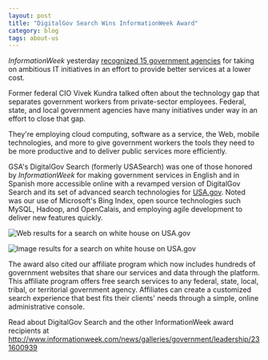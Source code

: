 ```yaml
---
layout: post
title: "DigitalGov Search Wins InformationWeek Award"
category: blog
tags: about-us
---
```


*InformationWeek* yesterday [recognized 15 government agencies](http://www.informationweek.com/news/galleries/government/leadership/231600939) for taking on ambitious IT initiatives in an effort to provide better services at a lower cost.

Former federal CIO Vivek Kundra talked often about the technology gap that separates government workers from private-sector employees. Federal, state, and local government agencies have many initiatives under way in an effort to close that gap.

They're employing cloud computing, software as a service, the Web, mobile technologies, and more to give government workers the tools they need to be more productive and to deliver public services more efficiently.

GSA's DigitalGov Search (formerly USASearch) was one of those honored by *InformationWeek* for making government services in English and in Spanish more accessible online with a revamped version of DigitalGov Search and its set of advanced search technologies for [USA.gov](http://www.usa.gov). Noted was our use of Microsoft's Bing Index, open source technologies such MySQL, Hadoop, and OpenCalais, and employing agile development to deliver new features quickly.

![Web results for a search on white house on USA.gov](https://9fddeb862c037f6d2190-f1564c64756a8cfee25b6b19953b1d23.ssl.cf2.rackcdn.com/tumblr_lrjk43Q2sP1qid15q.png)

![Image results for a search on white house on USA.gov](https://9fddeb862c037f6d2190-f1564c64756a8cfee25b6b19953b1d23.ssl.cf2.rackcdn.com/tumblr_lrjk5nzgYz1qid15q.png)

The award also cited our affiliate program which now includes hundreds of government websites that share our services and data through the platform. This affiliate program offers free search services to any federal, state, local, tribal, or territorial government agency. Affiliates can create a customized search experience that best fits their clients' needs through a simple, online administrative console.

Read about DigitalGov Search and the other InformationWeek award recipients at <http://www.informationweek.com/news/galleries/government/leadership/231600939>